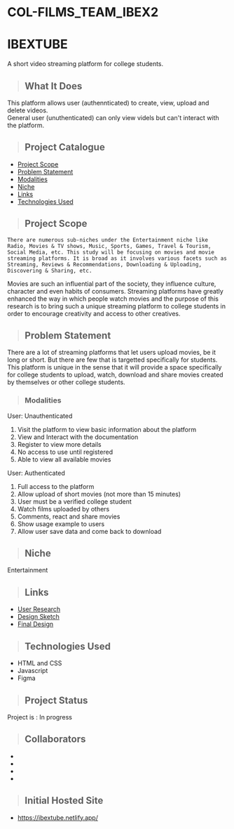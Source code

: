 # COL-FILMS_TEAM_IBEX2
# **IBEXTUBE**

A short video streaming platform for college students. 

> ## What It Does
This platform allows user (authennticated) to create, view, upload and delete videos.  
General user (unuthenticated) can only view videls but can't interact with the platform.

> ## Project Catalogue

- [Project Scope](#project-scope)
- [Problem Statement](#problem-statement)
- [Modalities](#modalities)
- [Niche](#niche)
- [Links](#links)
- [Technologies Used](#Technologies-Used)

> ## Project Scope

    There are numerous sub-niches under the Entertainment niche like Radio, Movies & TV shows, Music, Sports, Games, Travel & Tourism, Social Media, etc. This study will be focusing on movies and movie streaming platforms. It is broad as it involves various facets such as Streaming, Reviews & Recommendations, Downloading & Uploading, Discovering & Sharing, etc.
Movies are such an influential part of the society, they influence culture, character and even habits of consumers. Streaming platforms have greatly enhanced the way in which people watch movies and the purpose of this research is to bring such a unique streaming platform to college students in order to encourage creativity and access to other creatives.


> ## Problem Statement

There are a lot of streaming platforms that let users upload movies, be it long or short. But there are few that is targetted specifically for students.
This platform is unique in the sense that it will provide a space specifically for college students to upload, watch, download and share movies created by themselves or other college students.

> ### Modalities

User: Unauthenticated
   1. Visit the platform to view basic information about the platform
   2. View and Interact with the documentation
   3.  Register to view more details
   4. No access to use until registered
   5. Able to view all available movies

User: Authenticated
  1. Full access to the platform
  2. Allow upload of short movies (not more than 15 minutes)
  3. User must be a verified college student
  4. Watch films uploaded by others
  5. Comments, react and share movies
  6. Show usage example to users
  7. Allow user save data and come back to download


> ## Niche

Entertainment

> ## Links

- <a href="#">User Research</a>
- <a href="#"> Design Sketch</a>
- <a href="#">Final Design</a>

> ## Technologies Used
- HTML and CSS
- Javascript 
- Figma

> ## Project Status
 Project is : In progress


> ## Collaborators
- 
-
-
-
> ## Initial Hosted Site
- https://ibextube.netlify.app/

